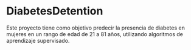 # DiabetesDetention
Este proyecto tiene como objetivo predecir la presencia de diabetes en mujeres en un rango de edad de 21 a 81 años, utilizando algoritmos de aprendizaje supervisado.
